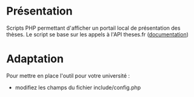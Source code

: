 Présentation
============
Scripts PHP permettant d'afficher un portail local de présentation des thèses. Le script se base sur les appels à l'API theses.fr ([documentation](http://documentation.abes.fr/aidethesesfr/accueil/ch03.html))

Adaptation
=========
Pour mettre en place l'outil pour votre université : 
* modifiez les champs du fichier include/config.php

